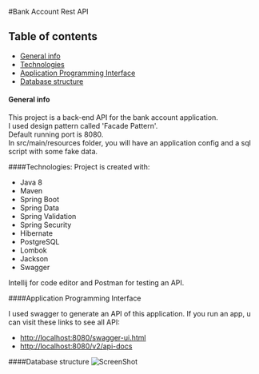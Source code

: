 #Bank Account Rest API

## Table of contents
* [General info](#general-info)
* [Technologies](#technologies)
* [Application Programming Interface](#application-programming-interface)
* [Database structure](#database-structure)

#### General info
This project is a back-end API for the bank account application.<br>
I used design pattern called 'Facade Pattern'.<br>
Default running port is 8080.<br>
In src/main/resources folder, you will have an application config and a sql script with some fake data.

####Technologies:
Project is created with:
* Java 8
* Maven
* Spring Boot
* Spring Data
* Spring Validation
* Spring Security
* Hibernate
* PostgreSQL
* Lombok
* Jackson
* Swagger

Intellij for code editor and Postman for testing an API.

####Application Programming Interface

I used swagger to generate an API of this application. If you run an app, u can visit these links to see all API: 
* [http://localhost:8080/swagger-ui.html](http://localhost:8080/swagger-ui.html)
* [http://localhost:8080/v2/api-docs](http://localhost:8080/v2/api-docs)

####Database structure
![ScreenShot](/home/robert/IdeaProjects/project/database_structure.png)

